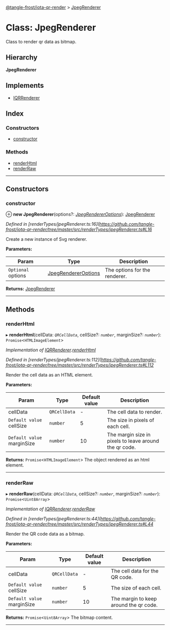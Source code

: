[@tangle-frost/iota-qr-render](../README.md) > [JpegRenderer](../classes/jpegrenderer.md)

# Class: JpegRenderer

Class to render qr data as bitmap.

## Hierarchy

**JpegRenderer**

## Implements

* [IQRRenderer](../interfaces/iqrrenderer.md)

## Index

### Constructors

* [constructor](jpegrenderer.md#constructor)

### Methods

* [renderHtml](jpegrenderer.md#renderhtml)
* [renderRaw](jpegrenderer.md#renderraw)

---

## Constructors

<a id="constructor"></a>

###  constructor

⊕ **new JpegRenderer**(options?: *[JpegRendererOptions](jpegrendereroptions.md)*): [JpegRenderer](jpegrenderer.md)

*Defined in [renderTypes/jpegRenderer.ts:16](https://github.com/tangle-frost/iota-qr-render/tree/master/src/renderTypes/jpegRenderer.ts#L16*

Create a new instance of Svg renderer.

**Parameters:**

| Param | Type | Description |
| ------ | ------ | ------ |
| `Optional` options | [JpegRendererOptions](jpegrendereroptions.md) |  The options for the renderer. |

**Returns:** [JpegRenderer](jpegrenderer.md)

___

## Methods

<a id="renderhtml"></a>

###  renderHtml

▸ **renderHtml**(cellData: *`QRCellData`*, cellSize?: *`number`*, marginSize?: *`number`*): `Promise`<`HTMLImageElement`>

*Implementation of [IQRRenderer](../interfaces/iqrrenderer.md).[renderHtml](../interfaces/iqrrenderer.md#renderhtml)*

*Defined in [renderTypes/jpegRenderer.ts:112](https://github.com/tangle-frost/iota-qr-render/tree/master/src/renderTypes/jpegRenderer.ts#L112*

Render the cell data as an HTML element.

**Parameters:**

| Param | Type | Default value | Description |
| ------ | ------ | ------ | ------ |
| cellData | `QRCellData` | - |  The cell data to render. |
| `Default value` cellSize | `number` | 5 |  The size in pixels of each cell. |
| `Default value` marginSize | `number` | 10 |  The margin size in pixels to leave around the qr code. |

**Returns:** `Promise`<`HTMLImageElement`>
The object rendered as an html element.

___
<a id="renderraw"></a>

###  renderRaw

▸ **renderRaw**(cellData: *`QRCellData`*, cellSize?: *`number`*, marginSize?: *`number`*): `Promise`<`Uint8Array`>

*Implementation of [IQRRenderer](../interfaces/iqrrenderer.md).[renderRaw](../interfaces/iqrrenderer.md#renderraw)*

*Defined in [renderTypes/jpegRenderer.ts:44](https://github.com/tangle-frost/iota-qr-render/tree/master/src/renderTypes/jpegRenderer.ts#L44*

Render the QR code data as a bitmap.

**Parameters:**

| Param | Type | Default value | Description |
| ------ | ------ | ------ | ------ |
| cellData | `QRCellData` | - |  The cell data for the QR code. |
| `Default value` cellSize | `number` | 5 |  The size of each cell. |
| `Default value` marginSize | `number` | 10 |  The margin to keep around the qr code. |

**Returns:** `Promise`<`Uint8Array`>
The bitmap content.

___

